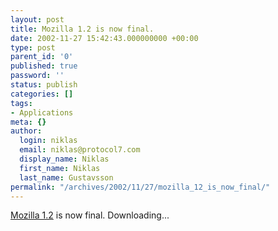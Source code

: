 ```yaml
---
layout: post
title: Mozilla 1.2 is now final.
date: 2002-11-27 15:42:43.000000000 +00:00
type: post
parent_id: '0'
published: true
password: ''
status: publish
categories: []
tags:
- Applications
meta: {}
author:
  login: niklas
  email: niklas@protocol7.com
  display_name: Niklas
  first_name: Niklas
  last_name: Gustavsson
permalink: "/archives/2002/11/27/mozilla_12_is_now_final/"
---
```

[Mozilla 1.2](http://www.mozilla.org/releases/) is now final. Downloading...

